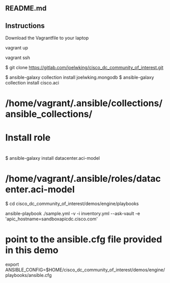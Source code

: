 README.md
---------


Instructions
------------


Download the Vagrantfile to your laptop

vagrant up

vagrant ssh

$ git clone https://gitlab.com/joelwking/cisco_dc_community_of_interest.git

$ ansible-galaxy collection install joelwking.mongodb
$ ansible-galaxy collection install cisco.aci
#
# /home/vagrant/.ansible/collections/ansible_collections/
#
# Install role
#
$ ansible-galaxy install datacenter.aci-model
# /home/vagrant/.ansible/roles/datacenter.aci-model


$ cd cisco_dc_community_of_interest/demos/engine/playbooks

ansible-playbook ./sample.yml -v -i inventory.yml --ask-vault -e 'apic_hostname=sandboxapicdc.cisco.com'


# point to the ansible.cfg file provided in this demo

export ANSIBLE_CONFIG=$HOME/cisco_dc_community_of_interest/demos/engine/playbooks/ansible.cfg